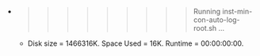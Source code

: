 * >>>>>>>>> Running inst-min-con-auto-log-root.sh ...
  * Disk size = 1466316K. Space Used = 16K. Runtime = 00:00:00:00.
